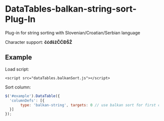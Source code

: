 # DataTables-balkan-string-sort-Plug-In
Plug-in for string sorting with Slovenian/Croatian/Serbian language

Character support: <strong>čćđšžČĆĐŠŽ</strong>

## Example
Load script:

`<script src="dataTables.balkanSort.js"></script>`

Sort column:

``` javascript
$('#example').DataTable({
  'columnDefs': [{
	   type: 'balkan-string', targets: 0 // use balkan sort for first column
  }]
});
```
